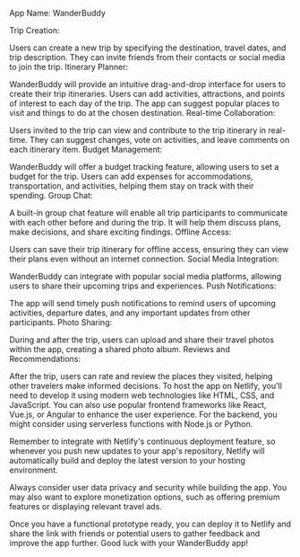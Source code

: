 App Name: WanderBuddy

Trip Creation:

Users can create a new trip by specifying the destination, travel dates, and trip description.
They can invite friends from their contacts or social media to join the trip.
Itinerary Planner:

WanderBuddy will provide an intuitive drag-and-drop interface for users to create their trip itineraries.
Users can add activities, attractions, and points of interest to each day of the trip.
The app can suggest popular places to visit and things to do at the chosen destination.
Real-time Collaboration:

Users invited to the trip can view and contribute to the trip itinerary in real-time.
They can suggest changes, vote on activities, and leave comments on each itinerary item.
Budget Management:

WanderBuddy will offer a budget tracking feature, allowing users to set a budget for the trip.
Users can add expenses for accommodations, transportation, and activities, helping them stay on track with their spending.
Group Chat:

A built-in group chat feature will enable all trip participants to communicate with each other before and during the trip.
It will help them discuss plans, make decisions, and share exciting findings.
Offline Access:

Users can save their trip itinerary for offline access, ensuring they can view their plans even without an internet connection.
Social Media Integration:

WanderBuddy can integrate with popular social media platforms, allowing users to share their upcoming trips and experiences.
Push Notifications:

The app will send timely push notifications to remind users of upcoming activities, departure dates, and any important updates from other participants.
Photo Sharing:

During and after the trip, users can upload and share their travel photos within the app, creating a shared photo album.
Reviews and Recommendations:

After the trip, users can rate and review the places they visited, helping other travelers make informed decisions.
To host the app on Netlify, you'll need to develop it using modern web technologies like HTML, CSS, and JavaScript. You can also use popular frontend frameworks like React, Vue.js, or Angular to enhance the user experience. For the backend, you might consider using serverless functions with Node.js or Python.

Remember to integrate with Netlify's continuous deployment feature, so whenever you push new updates to your app's repository, Netlify will automatically build and deploy the latest version to your hosting environment.

Always consider user data privacy and security while building the app. You may also want to explore monetization options, such as offering premium features or displaying relevant travel ads.

Once you have a functional prototype ready, you can deploy it to Netlify and share the link with friends or potential users to gather feedback and improve the app further. Good luck with your WanderBuddy app!